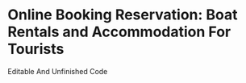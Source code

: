 # Online Booking Reservation: Boat Rentals and Accommodation For Tourists
Editable And Unfinished Code
